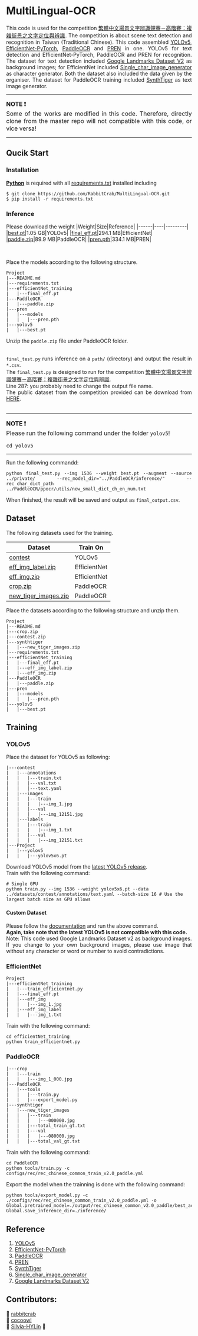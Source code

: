 # MultiLingual-OCR

<div style="text-align: justify">

This code is used for the competition [繁體中文場景文字辨識競賽－高階賽：複雜街景之文字定位與辨識](https://tbrain.trendmicro.com.tw/Competitions/Details/19). The competition is about scene text detection and recognition in Taiwan (Traditional Chinese). This code assembled [YOLOv5](https://github.com/ultralytics/yolov5), [EfficientNet-PyTorch](https://github.com/lukemelas/EfficientNet-PyTorch), [PaddleOCR](https://github.com/PaddlePaddle/PaddleOCR) and [PREN](https://github.com/RuijieJ/pren) in one. YOLOv5 for text detection and EfficientNet-PyTorch, PaddleOCR and PREN for recognition. The dataset for text detection included [Google Landmarks Dataset V2](https://github.com/cvdfoundation/google-landmark) as background images; for EfficientNet included [Single_char_image_generator](https://github.com/rachellin0105/Single_char_image_generator) as character generator. Both the dataset also included the data given by the organiser. The dataset for PaddleOCR training included [SynthTiger](https://github.com/clovaai/synthtiger) as text image generator.

</div>

---
<div style="text-align: justify">
<font size = "3">

<b>NOTE :exclamation:</b> <br>
Some of the works are modified in this code. Therefore, directly clone from the master repo will not compatible with this code, or vice versa!
</font>
</div>

---

## Qucik Start
### Installation
[**Python**](https://www.python.org/) is required with all
[requirements.txt](https://github.com/RabbitCrab/MultiLingual-OCR/main/requirements.txt) installed including

```
$ git clone https://github.com/RabbitCrab/MultiLingual-OCR.git
$ pip install -r requirements.txt
```

### Inference
Please download the weight 
|Weight|Size|Reference|
|------|----|---------|
|[best.pt](https://drive.google.com/file/d/1itEkrhMZl-BpsShADcUnfKPo_UjVxvty/view?usp=sharing)|1.05 GB|YOLOv5|
|[final_eff.pt](https://drive.google.com/file/d/1n8zuGWBGNYVW910y-qYr4yEfHjOO7fTN/view?usp=sharing)|294.1 MB|EfficientNet|
|[paddle.zip](https://drive.google.com/file/d/1GQOiu_7izVQ4413uzMHvv5fwT2ja1Ewf/view?usp=sharing)|89.9 MB|PaddleOCR|
|[pren.pth](https://drive.google.com/file/d/1ts2eDD52ZxY930_kCUpToQw0Qsv-OTtn/view?usp=sharing)|334.1 MB|PREN|

<br>

Place the models according to the following structure. <br>

```
Project
|---README.md
|---requirements.txt
|---efficientNet_training
|   |---final_eff.pt
|---PaddleOCR
|   |---paddle.zip
|---pren
|   |---models
|   |   |---pren.pth
|---yolov5
|   |---best.pt
```

Unzip the `paddle.zip` file under PaddleOCR folder. <br>

<div style="text-align: justify">

<br> `final_test.py` runs inference on a `path/` (directory) and output the result in `*.csv`. <br>
The `final_test.py` is designed to run for the competition [繁體中文場景文字辨識競賽－高階賽：複雜街景之文字定位與辨識](https://tbrain.trendmicro.com.tw/Competitions/Details/19). <br>
Line 287: you probably need to change the output file name. <br>
The public dataset from the competition provided can be download from [HERE](https://drive.google.com/file/d/1E09fzyjJLAtciDi7fInn-CsJyhVevhUw/view?usp=sharing). <br><br>

 ---
<div style="text-align: justify">
<font size = "3">

<b>NOTE :exclamation:</b> <br>
Please run the following command under the folder `yolov5`!

```
cd yolov5
```

</font>
</div>

---

Run the following commandd:

 ```
 python final_test.py --img 1536 --weight best.pt --augment --source ../private/ --rec_model_dir="../PaddleOCR/inference/" --rec_char_dict_path ../PaddleOCR/ppocr/utils/new_small_dict_ch_en_num.txt
 ```

</div>

When finished, the result will be saved and output as `final_output.csv`.

## Dataset
The following datasets used for the training. <br>

|Dataset|Train On|
|-------|--------|
|[contest]()|YOLOv5|
|[eff_img_label.zip](https://drive.google.com/file/d/1j1FfRjADFRfsdlqZ5Lz_PJK6daeExpQf/view?usp=sharing)|EfficientNet|
|[eff_img.zip](https://drive.google.com/file/d/17pm5ygJKLXt3jXkSlhvYZbzuCQVdS7T0/view?usp=sharing)|EfficientNet|
|[crop.zip](https://drive.google.com/file/d/1aEteeYScr7zV2UCsOHA9i7-scLOgrv1N/view?usp=sharing)|PaddleOCR|
|[new_tiger_images.zip](https://drive.google.com/file/d/1L9PAxISsTc9AaBRvCiGKOs9ntdT_deJs/view?usp=sharing)|PaddleOCR|

Place the datasets according to the following structure and unzip them. <br>

```
Project
|---README.md
|---crop.zip
|---contest.zip
|---synthtiger
|   |---new_tiger_images.zip
|---requirements.txt
|---efficientNet_training
|   |---final_eff.pt
|   |---eff_img_label.zip
|   |---eff_img.zip
|---PaddleOCR
|   |---paddle.zip
|---pren
|   |---models
|   |   |---pren.pth
|---yolov5
|   |---best.pt
```

## Training
### YOLOv5
Place the dataset for YOLOv5 as following:

```
|---contest
|   |---annotations
|   |   |---train.txt
|   |   |---val.txt
|   |   |---text.yaml
|   |---images
|   |   |---train
|   |   |   |---img_1.jpg
|   |   |---val
|   |   |   |---img_12151.jpg
|   |---labels
|   |   |---train
|   |   |   |---img_1.txt
|   |   |---val
|   |   |   |---img_12151.txt
|---Project
|   |---yolov5
|   |   |---yolov5x6.pt

```
Download YOLOv5 model from the [latest YOLOv5 release](https://github.com/ultralytics/yolov5/releases). <br>
Train with the following command:

```
# Single GPU
python train.py --img 1536 --weight yolov5x6.pt --data ../datasets/contest/annotations/text.yaml --batch-size 16 # Use the largest batch size as GPU allows
```

#### Custom Dataset

<div style="text-align: justify">

Please follow the [documentation](https://github.com/ultralytics/yolov5/wiki/Train-Custom-Data) and run the above command. <br>
**Again, take note that the latest YOLOv5 is not compatible with this code.** <br>
Note: This code used Google Landmarks Dataset v2 as background images. If you change to your own background images, please use image that without any character or word or number to avoid contradictions.

</div>  

### EfficientNet

```
Project
|---efficientNet_training
|   |---train_efficientnet.py
|   |---final_eff.pt
|   |---eff_img
|   |   |---img_1.jpg
|   |---eff_img_label
|   |   |---img_1.txt
```

Train with the following command:

```
cd efficientNet_training
python train_efficientnet.py
```

### PaddleOCR

```
|---crop
|   |---train
|   |   |---img_1_000.jpg
|---PaddleOCR
|   |---tools
|   |   |---train.py
|   |   |---export_model.py
|---synthtiger
|   |---new_tiger_images
|   |   |---train
|   |   |   |---000000.jpg
|   |   |---total_train_gt.txt
|   |   |---val
|   |   |   |---080000.jpg
|   |   |---total_val_gt.txt
```

Train with the following command:

```
cd PaddleOCR
python tools/train.py -c configs/rec/rec_chinese_common_train_v2.0_paddle.yml
```

Export the model when the trainning is done with the following command:

```
python tools/export_model.py -c ./configs/rec/rec_chinese_common_train_v2.0_paddle.yml -o Global.pretrained_model=./output/rec_chinese_common_v2.0_paddle/best_accuracy  Global.save_inference_dir=./inference/
```

## Reference
1. [YOLOv5](https://github.com/ultralytics/yolov5)
2. [EfficientNet-PyTorch](https://github.com/lukemelas/EfficientNet-PyTorch)
3. [PaddleOCR](https://github.com/PaddlePaddle/PaddleOCR)
4. [PREN](https://github.com/RuijieJ/pren)
5. [SynthTiger](https://github.com/clovaai/synthtiger)
6. [Single_char_image_generator](https://github.com/rachellin0105/Single_char_image_generator)
7. [Google Landmarks Dataset V2](https://github.com/cvdfoundation/google-landmark)

## Contributors:
:crab: [rabbitcrab](https://github.com/RabbitCrab) <br>
:lion: [cocoowl](https://github.com/cocoowl) <br>
:apple: [Silvia-HYLin](https://github.com/Silvia-HYLin) :apple:
